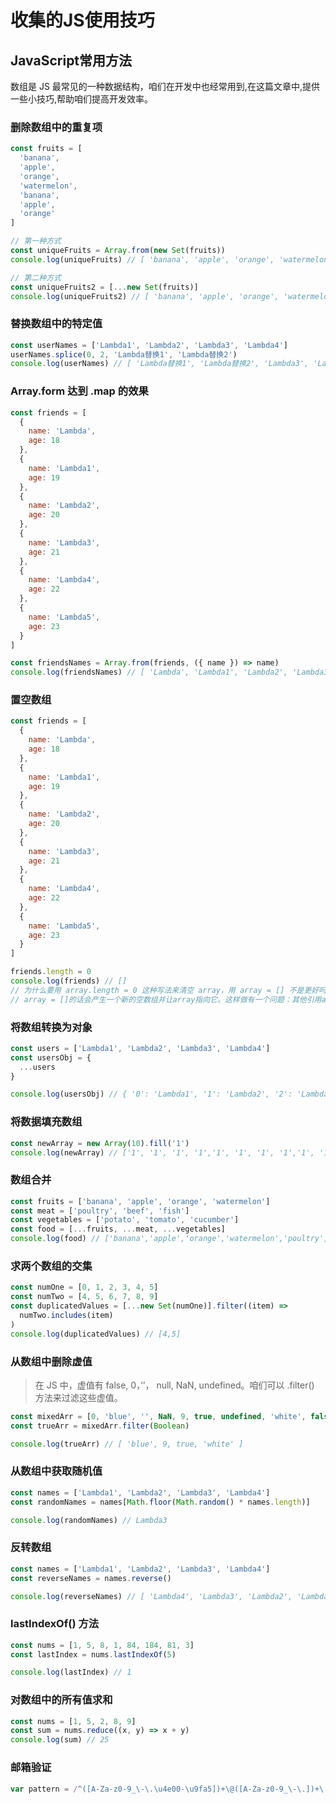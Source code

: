 # 收集的JS使用技巧

## &#x20;JavaScript常用方法

数组是 JS 最常见的一种数据结构，咱们在开发中也经常用到,在这篇文章中,提供一些小技巧,帮助咱们提高开发效率。

### 删除数组中的重复项

```javascript
const fruits = [
  'banana',
  'apple',
  'orange',
  'watermelon',
  'banana',
  'apple',
  'orange'
]

// 第一种方式
const uniqueFruits = Array.from(new Set(fruits))
console.log(uniqueFruits) // [ 'banana', 'apple', 'orange', 'watermelon' ]

// 第二种方式
const uniqueFruits2 = [...new Set(fruits)]
console.log(uniqueFruits2) // [ 'banana', 'apple', 'orange', 'watermelon' ]
```

### 替换数组中的特定值

```javascript
const userNames = ['Lambda1', 'Lambda2', 'Lambda3', 'Lambda4']
userNames.splice(0, 2, 'Lambda替换1', 'Lambda替换2')
console.log(userNames) // [ 'Lambda替换1', 'Lambda替换2', 'Lambda3', 'Lambda4' ]
```

### Array.form 达到 .map 的效果

```javascript
const friends = [
  {
    name: 'Lambda',
    age: 18
  },
  {
    name: 'Lambda1',
    age: 19
  },
  {
    name: 'Lambda2',
    age: 20
  },
  {
    name: 'Lambda3',
    age: 21
  },
  {
    name: 'Lambda4',
    age: 22
  },
  {
    name: 'Lambda5',
    age: 23
  }
]

const friendsNames = Array.from(friends, ({ name }) => name)
console.log(friendsNames) // [ 'Lambda', 'Lambda1', 'Lambda2', 'Lambda3', 'Lambda4', 'Lambda5' ]
```

### 置空数组

```javascript
const friends = [
  {
    name: 'Lambda',
    age: 18
  },
  {
    name: 'Lambda1',
    age: 19
  },
  {
    name: 'Lambda2',
    age: 20
  },
  {
    name: 'Lambda3',
    age: 21
  },
  {
    name: 'Lambda4',
    age: 22
  },
  {
    name: 'Lambda5',
    age: 23
  }
]

friends.length = 0
console.log(friends) // []
// 为什么要用 array.length = 0 这种写法来清空 array，用 array = [] 不是更好吗？因为数组的 length 属性一般是不去修改的。
// array = []的话会产生一个新的空数组并让array指向它。这样做有一个问题：其他引用array的对象不会受影响，得到的还是之前的值，而array.length = 0会直接改变原数组。
```

### 将数组转换为对象

```javascript
const users = ['Lambda1', 'Lambda2', 'Lambda3', 'Lambda4']
const usersObj = {
  ...users
}

console.log(usersObj) // { '0': 'Lambda1', '1': 'Lambda2', '2': 'Lambda3', '3': 'Lambda4' }
```

### 将数据填充数组

```javascript
const newArray = new Array(10).fill('1')
console.log(newArray) // ['1', '1', '1', '1','1', '1', '1', '1','1', '1']
```

### 数组合并

```javascript
const fruits = ['banana', 'apple', 'orange', 'watermelon']
const meat = ['poultry', 'beef', 'fish']
const vegetables = ['potato', 'tomato', 'cucumber']
const food = [...fruits, ...meat, ...vegetables]
console.log(food) // ['banana','apple','orange','watermelon','poultry', 'beef','fish','potato','tomato',  'cucumber']
```

### 求两个数组的交集

```javascript
const numOne = [0, 1, 2, 3, 4, 5]
const numTwo = [4, 5, 6, 7, 8, 9]
const duplicatedValues = [...new Set(numOne)].filter((item) =>
  numTwo.includes(item)
)
console.log(duplicatedValues) // [4,5]
```

### 从数组中删除虚值

> 在 JS 中，虚值有 false, 0，’’， null, NaN, undefined。咱们可以 .filter() 方法来过滤这些虚值。

```javascript
const mixedArr = [0, 'blue', '', NaN, 9, true, undefined, 'white', false]
const trueArr = mixedArr.filter(Boolean)

console.log(trueArr) // [ 'blue', 9, true, 'white' ]
```

### 从数组中获取随机值

```javascript
const names = ['Lambda1', 'Lambda2', 'Lambda3', 'Lambda4']
const randomNames = names[Math.floor(Math.random() * names.length)]

console.log(randomNames) // Lambda3
```

### 反转数组

```javascript
const names = ['Lambda1', 'Lambda2', 'Lambda3', 'Lambda4']
const reverseNames = names.reverse()

console.log(reverseNames) // [ 'Lambda4', 'Lambda3', 'Lambda2', 'Lambda1' ]
```

### lastIndexOf() 方法

```javascript
const nums = [1, 5, 8, 1, 84, 184, 81, 3]
const lastIndex = nums.lastIndexOf(5)

console.log(lastIndex) // 1
```

### 对数组中的所有值求和

```javascript
const nums = [1, 5, 2, 8, 9]
const sum = nums.reduce((x, y) => x + y)
console.log(sum) // 25
```

### 邮箱验证

```javascript
var pattern = /^([A-Za-z0-9_\-\.\u4e00-\u9fa5])+\@([A-Za-z0-9_\-\.])+\.([A-Za-z]{2,8})\$/
```
